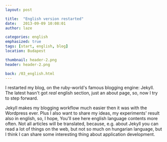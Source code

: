 ```yaml
---
layout: post

title:  "English version restarted"
date:   2013-09-09 10:08:01
author: laze

categories: english
emphasized: true
tags: [start, english, blog]
location: Budapest

thumbnail: header-2.png
header: header-2.png

back: /03_english.html
---
```


I restarted my blog, on the ruby-world's famous blogging engine: Jekyll. The latest hasn't got _real_ english section,
just an about page, so, now I try to step forward.

<!--more-->

Jekyll makes my blogging workflow much easier then it was with the Wordpress ever. Plus I also want to share my ideas,
my experiments' result also in english, so, I hope, You'll see here english language contents more often.
Not all articles will be translated, because, e.g. about Jekyll you can read a lot of things on the web, but not so much
on hungarian language, but I think I can share some interesting thing about application development.